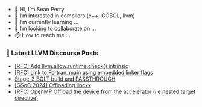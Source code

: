 - 👋 Hi, I’m Sean Perry
- 👀 I’m interested in compilers (c++, COBOL, llvm)
- 🌱 I’m currently learning ...
- 💞️ I’m looking to collaborate on ...
- 📫 How to reach me ...

<!---
s66perry/s66perry is a ✨ special ✨ repository because its `README.md` (this file) appears on your GitHub profile.
You can click the Preview link to take a look at your changes.
--->
### 📕 Latest LLVM Discourse Posts

<!-- DISCOURSE-LLVM:START -->
- [[RFC] Add llvm.allow.runtime.check&lpar;&rpar; intrinsic](https://discourse.llvm.org/t/rfc-add-llvm-allow-runtime-check-intrinsic/77641#post_11)
- [[RFC] Link to Fortran_main using embedded linker flags](https://discourse.llvm.org/t/rfc-link-to-fortran-main-using-embedded-linker-flags/77596#post_14)
- [Stage-3 BOLT build and PASSTHROUGH](https://discourse.llvm.org/t/stage-3-bolt-build-and-passthrough/77815#post_1)
- [[GSoC 2024] Offloading libcxx](https://discourse.llvm.org/t/gsoc-2024-offloading-libcxx/77238#post_7)
- [[RFC] OpenMP Offload the device from the accelerator &lpar;i.e nested target directive&rpar;](https://discourse.llvm.org/t/rfc-openmp-offload-the-device-from-the-accelerator-i-e-nested-target-directive/77503#post_4)
<!-- DISCOURSE-LLVM:END -->

